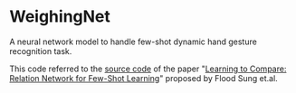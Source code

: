 # WeighingNet
A neural network model to handle few-shot dynamic hand gesture recognition task.  

This code referred to the [source code](https://github.com/floodsung/LearningToCompare_FSL) of the paper "[Learning to Compare: Relation Network for Few-Shot Learning](https://arxiv.org/abs/1711.06025)" proposed by Flood Sung et.al.
